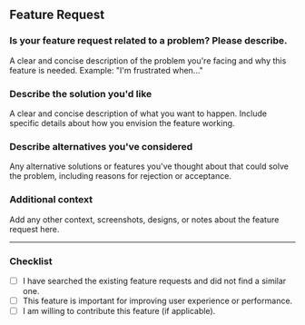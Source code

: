 ## Feature Request

### Is your feature request related to a problem? Please describe.

A clear and concise description of the problem you're facing and why this feature is needed. Example: "I'm frustrated when..."

### Describe the solution you'd like

A clear and concise description of what you want to happen. Include specific details about how you envision the feature working.

### Describe alternatives you've considered

Any alternative solutions or features you've thought about that could solve the problem, including reasons for rejection or acceptance.

### Additional context

Add any other context, screenshots, designs, or notes about the feature request here.

---

### Checklist

- [ ] I have searched the existing feature requests and did not find a similar one.
- [ ] This feature is important for improving user experience or performance.
- [ ] I am willing to contribute this feature (if applicable).
